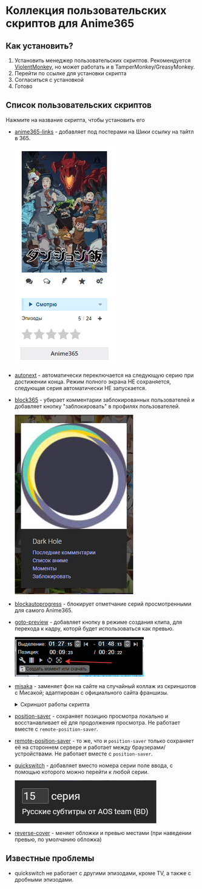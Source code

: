 Коллекция пользовательских скриптов для Anime365
=========

## Как установить?
1. Установить менеджер пользовательских скриптов. Рекомендуется [ViolentMonkey](https://violentmonkey.github.io/), но может работать и в TamperMonkey/GreasyMonkey.
2. Перейти по ссылке для установки скрипта
3. Согласиться с установкой
4. Готово

## Список пользовательских скриптов
Нажмите на название скрипта, чтобы установить его
* [anime365-links](https://github.com/DarkHole1/userscripts/raw/main/anime365-links.user.js) - добавляет под постерами на Шики ссылку на тайтл в 365.

  ![](./screenshots/anime365-links.png)
* [autonext](https://github.com/DarkHole1/userscripts/raw/main/autonext.user.js) - автоматически переключается на следующую серию при достижении конца. Режим полного экрана НЕ сохраняется, следующая серия автоматически НЕ запускается.
* [block365](https://github.com/DarkHole1/userscripts/raw/main/block365.user.js) - убирает комментарии заблокированных пользователей и добавляет кнопку "заблокировать" в профилях пользователей.

  ![](./screenshots/block365.png)
* [blockautoprogress](https://github.com/DarkHole1/userscripts/raw/main/blockautoprogress.user.js) - блокирует отметчание серий просмотренными для самого Anime365.
* [goto-preview](https://github.com/DarkHole1/userscripts/raw/main/goto-preview.user.js) - добавляет кнопку в режиме создания клипа, для перехода к кадру, которй будет использоваться как превью.

  ![](./screenshots/goto-preview.png)
* [misaka](https://github.com/DarkHole1/userscripts/raw/main/misaka.user.js) - заменяет фон на сайте на случайный коллаж из скриншотов с Мисакой; адаптирован с официального сайта франшизы.
  <details>
    <summary>Скриншот работы скрипта</summary>
    
    ![](./screenshots/misaka.png)
  
  </details>

* [position-saver](https://github.com/DarkHole1/userscripts/raw/main/position-saver.user.js) - сохраняет позицию просмотра локально и восстанавливает её для продолжения просмотра. Не работает вместе с `remote-position-saver`.
* [remote-position-saver](https://github.com/DarkHole1/userscripts/raw/main/remote-position-saver.user.js) - то же, что и `position-saver` только сохраняет её на стороннем сервере и работает между браузерами/устройствами. Не работает вместе с `position-saver`.
* [quickswitch](https://github.com/DarkHole1/userscripts/raw/main/quickswitch.user.js) - добавляет вместо номера серии поле ввода, с помощью которого можно перейти к любой серии.

  ![](./screenshots/quickswitch.png)
* [reverse-cover](https://github.com/DarkHole1/userscripts/raw/refs/heads/main/reverse-cover.user.css) - меняет обложки и превью местами (при наведении превью, по умолчанию обложка)

## Известные проблемы
* quickswitch не работает с другими эпизодами, кроме TV, а также с дробными эпизодами.
